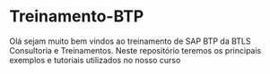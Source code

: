 # Treinamento-BTP
Olá sejam muito bem vindos ao treinamento de SAP BTP da BTLS Consultoria e Treinamentos. Neste repositório teremos os principais exemplos e tutoriais utilizados no nosso curso
